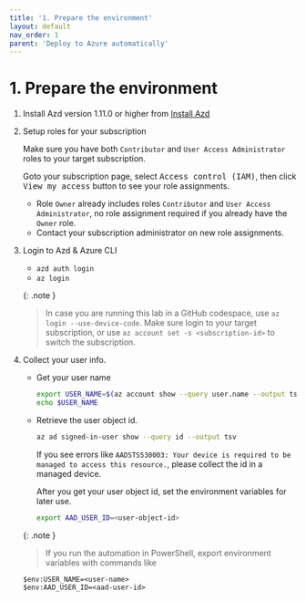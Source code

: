 ```yaml
---
title: '1. Prepare the environment'
layout: default
nav_order: 1
parent: 'Deploy to Azure automatically'
---
```


# 1. Prepare the environment

1. Install Azd version 1.11.0 or higher from [Install Azd](https://learn.microsoft.com/en-us/azure/developer/azure-developer-cli/install-azd)

1. Setup roles for your subscription

   Make sure you have both `Contributor` and `User Access Administrator` roles to your target subscription.

   Goto your subscription page, select <kbd>Access control (IAM)</kbd>, then click <kbd>View my access</kbd> button to see your role assignments.

   - Role `Owner` already includes roles `Contributor` and `User Access Administrator`, no role assignment required if you already have the `Owner` role.
   - Contact your subscription administrator on new role assignments.

1. Login to Azd & Azure CLI
   - `azd auth login`
   - `az login`

   {: .note }
   > In case you are running this lab in a GitHub codespace, use `az login --use-device-code`.
   > Make sure login to your target subscription, or use `az account set -s <subscription-id>` to switch the subscription.

1. Collect your user info.

   - Get your user name

      ```bash
      export USER_NAME=$(az account show --query user.name --output tsv)
      echo $USER_NAME
      ```

   - Retrieve the user object id.

      ```bash
      az ad signed-in-user show --query id --output tsv
      ```

     If you see errors like `AADSTS530003: Your device is required to be managed to access this resource.`, please collect the id in a managed device.

     After you get your user object id, set the environment variables for later use.

      ```bash
      export AAD_USER_ID=<user-object-id>
      ```

   {: .note }
   > If you run the automation in PowerShell, export environment variables with commands like
   ```pwsh
   $env:USER_NAME=<user-name>
   $env:AAD_USER_ID=<aad-user-id>
   ```
